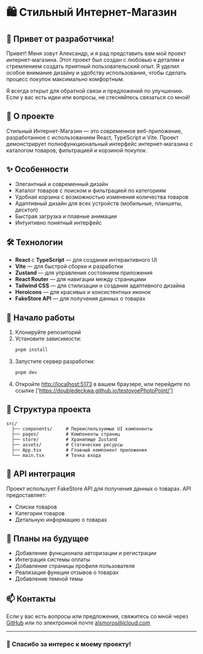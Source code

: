 # 🛍️ Стильный Интернет-Магазин

## 👋 Привет от разработчика!

Привет! Меня зовут Александр, и я рад представить вам мой проект интернет-магазина. Этот проект был создан с любовью к деталям и стремлением создать приятный пользовательский опыт. Я уделил особое внимание дизайну и удобству использования, чтобы сделать процесс покупок максимально комфортным.

Я всегда открыт для обратной связи и предложений по улучшению. Если у вас есть идеи или вопросы, не стесняйтесь связаться со мной!

## 📝 О проекте

Стильный Интернет-Магазин — это современное веб-приложение, разработанное с использованием React, TypeScript и Vite. Проект демонстрирует полнофункциональный интерфейс интернет-магазина с каталогом товаров, фильтрацией и корзиной покупок.

## ✨ Особенности

- Элегантный и современный дизайн
- Каталог товаров с поиском и фильтрацией по категориям
- Удобная корзина с возможностью изменения количества товаров
- Адаптивный дизайн для всех устройств (мобильные, планшеты, десктоп)
- Быстрая загрузка и плавные анимации
- Интуитивно понятный интерфейс

## 🛠️ Технологии

- **React** с **TypeScript** — для создания интерактивного UI
- **Vite** — для быстрой сборки и разработки
- **Zustand** — для управления состоянием приложения
- **React Router** — для навигации между страницами
- **Tailwind CSS** — для стилизации и создания адаптивного дизайна
- **Heroicons** — для красивых и консистентных иконок
- **FakeStore API** — для получения данных о товарах

## 🚀 Начало работы

1. Клонируйте репозиторий
2. Установите зависимости:
   ```bash
   pnpm install
   ```
3. Запустите сервер разработки:
   ```bash
   pnpm dev
   ```
4. Откройте [http://localhost:5173](http://localhost:5173) в вашем браузере, или перейдите по ссылке ['https://doubledeckwa.github.io/testovoePhotoPoint/']

## 📁 Структура проекта

```
src/
  ├── components/     # Переиспользуемые UI компоненты
  ├── pages/          # Компоненты страниц
  ├── store/          # Хранилище Zustand
  ├── assets/         # Статические ресурсы
  ├── App.tsx         # Главный компонент приложения
  └── main.tsx        # Точка входа
```

## 🔄 API интеграция

Проект использует FakeStore API для получения данных о товарах. API предоставляет:
- Списки товаров
- Категории товаров
- Детальную информацию о товарах

## 🌟 Планы на будущее

- Добавление функционала авторизации и регистрации
- Интеграция системы оплаты
- Добавление страницы профиля пользователя
- Реализация функции отзывов о товарах
- Добавление темной темы

## 📫 Контакты

Если у вас есть вопросы или предложения, свяжитесь со мной через [GitHub](https://github.com/doubledeckwa) или по электронной почте alsmoros@icloud.com

---

### 💖 Спасибо за интерес к моему проекту!

